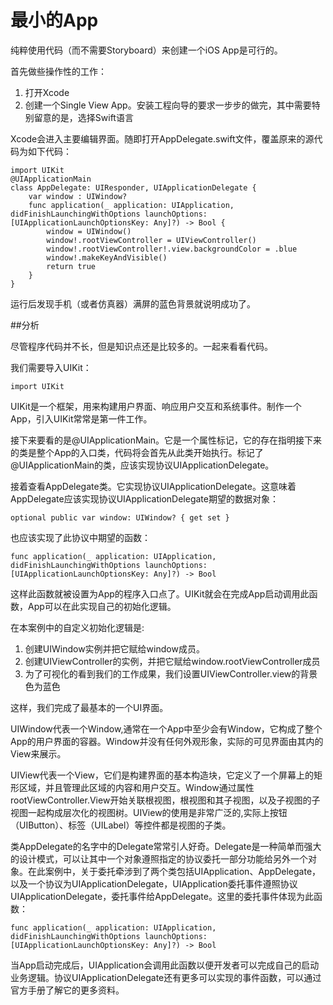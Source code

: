 # 最小的App

纯粹使用代码（而不需要Storyboard）来创建一个iOS App是可行的。

首先做些操作性的工作：

1. 打开Xcode
2. 创建一个Single View App。安装工程向导的要求一步步的做完，其中需要特别留意的是，选择Swift语言

Xcode会进入主要编辑界面。随即打开AppDelegate.swift文件，覆盖原来的源代码为如下代码：

    import UIKit
    @UIApplicationMain
    class AppDelegate: UIResponder, UIApplicationDelegate {
        var window : UIWindow?
        func application(_ application: UIApplication, didFinishLaunchingWithOptions launchOptions: [UIApplicationLaunchOptionsKey: Any]?) -> Bool {
            window = UIWindow()
            window!.rootViewController = UIViewController()
            window!.rootViewController!.view.backgroundColor = .blue
            window!.makeKeyAndVisible()
            return true
        }
    }

运行后发现手机（或者仿真器）满屏的蓝色背景就说明成功了。

##分析

尽管程序代码并不长，但是知识点还是比较多的。一起来看看代码。

我们需要导入UIKit：
    
    import UIKit

UIKit是一个框架，用来构建用户界面、响应用户交互和系统事件。制作一个App，引入UIKit常常是第一件工作。


接下来要看的是@UIApplicationMain。它是一个属性标记，它的存在指明接下来的类是整个App的入口类，代码将会首先从此类开始执行。标记了@UIApplicationMain的类，应该实现协议UIApplicationDelegate。

接着查看AppDelegate类。它实现协议UIApplicationDelegate。这意味着AppDelegate应该实现协议UIApplicationDelegate期望的数据对象：

    optional public var window: UIWindow? { get set }

也应该实现了此协议中期望的函数：

    func application(_ application: UIApplication, didFinishLaunchingWithOptions launchOptions: [UIApplicationLaunchOptionsKey: Any]?) -> Bool 

这样此函数就被设置为App的程序入口点了。UIKit就会在完成App启动调用此函数，App可以在此实现自己的初始化逻辑。

在本案例中的自定义初始化逻辑是:

1. 创建UIWindow实例并把它赋给window成员。
2. 创建UIViewController的实例，并把它赋给window.rootViewController成员
3. 为了可视化的看到我们的工作成果，我们设置UIViewController.view的背景色为蓝色

这样，我们完成了最基本的一个UI界面。

UIWindow代表一个Window,通常在一个App中至少会有Window，它构成了整个App的用户界面的容器。Window并没有任何外观形象，实际的可见界面由其内的View来展示。

UIView代表一个View，它们是构建界面的基本构造块，它定义了一个屏幕上的矩形区域，并且管理此区域的内容和用户交互。Window通过属性rootViewController.View开始关联根视图，根视图和其子视图，以及子视图的子视图一起构成层次化的视图树。UIView的使用是非常广泛的,实际上按钮（UIButton）、标签（UILabel）等控件都是视图的子类。

类AppDelegate的名字中的Delegate常常引人好奇。Delegate是一种简单而强大的设计模式，可以让其中一个对象遵照指定的协议委托一部分功能给另外一个对象。在此案例中，关于委托牵涉到了两个类包括UIApplication、AppDelegate，以及一个协议为UIApplicationDelegate，UIApplication委托事件遵照协议UIApplicationDelegate，委托事件给AppDelegate。这里的委托事件体现为此函数：

    func application(_ application: UIApplication, didFinishLaunchingWithOptions launchOptions: [UIApplicationLaunchOptionsKey: Any]?) -> Bool

当App启动完成后，UIApplication会调用此函数以便开发者可以完成自己的启动业务逻辑。协议UIApplicationDelegate还有更多可以实现的事件函数，可以通过官方手册了解它的更多资料。

